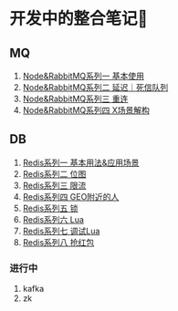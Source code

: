 # 开发中的整合笔记📒

## MQ

1. [Node&RabbitMQ系列一 基本使用](https://simuty.com/2020/10/29/RabbitMQ_1/)
2. [Node&RabbitMQ系列二 延迟｜死信队列](https://simuty.com/2020/10/29/RabbitMQ_2/)
3. [Node&RabbitMQ系列三 重连](https://simuty.com/2020/10/29/RabbitMQ_3/)
4. [Node&RabbitMQ系列四 X场景解构](https://simuty.com/2020/10/29/RabbitMQ_3/)

## DB

1. [Redis系列一 基本用法&应用场景](https://simuty.com/2020/11/12/redis_1/)
2. [Redis系列二 位图](https://simuty.com/2020/11/19/redis_2/)
3. [Redis系列三 限流](https://simuty.com/2020/11/20/redis_3/)
4. [Redis系列四 GEO附近的人](https://simuty.com/2020/11/23/redis_4/)
5. [Redis系列五 锁](https://simuty.com/2020/11/25/redis_5/)
6. [Redis系列六 Lua](https://simuty.com/2020/11/26/redis_6/)
7. [Redis系列七 调试Lua](https://simuty.com/2020/12/07/redis_7/)
8. [Redis系列八 抢红包](https://simuty.com/2020/12/08/redis_8/)

### 进行中

1. kafka
2. zk
